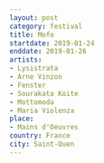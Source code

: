 ```yaml
---
layout: post
category: festival
title: Mofo
startdate: 2019-01-24
enddate: 2019-01-26
artists: 
- Lysistrata
- Arne Vinzon
- Fenster
- Sourakata Koite
- Mottomoda
- Maria Violenza
place: 
- Mains d'Oeuvres
country: France
city: Saint-Ouen
---
```


